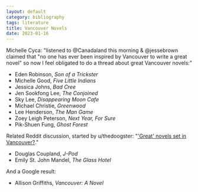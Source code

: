 ```yaml
---
layout: default
category: bibliography
tags: literature
title: Vancouver Novels
date: 2023-01-16
---
```


Michelle Cyca: "listened to @Canadaland this morning & @jessebrown claimed that "no one has ever been inspired by Vancouver to write a great novel" so now I feel obligated to do a thread about great Vancouver novels:"

* Eden Robinson, *Son of a Trickster*
* Michelle Good, *Five Little Indians*
* Jessica Johns, *Bad Cree*
* Jen Sookfong Lee, *The Conjoined*
* Sky Lee, *Disappearing Moon Cafe*
* Michael Christie, *Greenwood*
* Lee Henderson, *The Man Game*
* Zoey Leigh Peterson, *Next Year, For Sure*
* Pik-Shuen Fung, *Ghost Forest*

Related Reddit discussion, started by u/thedoogster: "['Great' novels set in Vancouver?](https://www.reddit.com/r/vancouver/comments/10ejnvh/great_novels_set_in_vancouver/)."

* Douglas Coupland, *J-Pod*
* Emily St. John Mandel, *The Glass Hotel*

And a Google result:

* Allison Griffiths, *Vancouver: A Novel*
